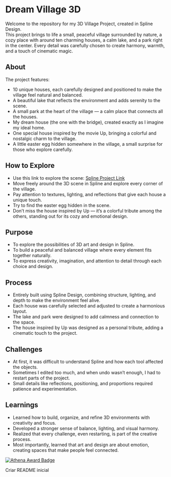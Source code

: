 # Dream Village 3D

Welcome to the repository for my 3D Village Project, created in Spline Design.  
This project brings to life a small, peaceful village surrounded by nature, a cozy place with around ten charming houses, a calm lake, and a park right in the center. Every detail was carefully chosen to create harmony, warmth, and a touch of cinematic magic.

## About
The project features:  
- 10 unique houses, each carefully designed and positioned to make the village feel natural and balanced.  
- A beautiful lake that reflects the environment and adds serenity to the scene.  
- A small park at the heart of the village — a calm place that connects all the houses.  
- My dream house (the one with the bridge), created exactly as I imagine my ideal home.  
- One special house inspired by the movie Up, bringing a colorful and nostalgic charm to the village.  
- A little easter egg hidden somewhere in the village, a small surprise for those who explore carefully.  

## How to Explore
- Use this link to explore the scene: [Spline Project Link](https://app.spline.design/file/5b150b86-44df-4bc9-a410-62189bf9b4de)  
- Move freely around the 3D scene in Spline and explore every corner of the village.  
- Pay attention to textures, lighting, and reflections that give each house a unique touch.  
- Try to find the easter egg hidden in the scene.  
- Don’t miss the house inspired by Up — it’s a colorful tribute among the others, standing out for its cozy and emotional design.  

## Purpose
- To explore the possibilities of 3D art and design in Spline.  
- To build a peaceful and balanced village where every element fits together naturally.  
- To express creativity, imagination, and attention to detail through each choice and design.  

## Process
- Entirely built using Spline Design, combining structure, lighting, and depth to make the environment feel alive.  
- Each house was carefully selected and adjusted to create a harmonious layout.  
- The lake and park were designed to add calmness and connection to the space.  
- The house inspired by Up was designed as a personal tribute, adding a cinematic touch to the project.  

## Challenges
- At first, it was difficult to understand Spline and how each tool affected the objects.  
- Sometimes I edited too much, and when undo wasn’t enough, I had to restart parts of the project.  
- Small details like reflections, positioning, and proportions required patience and experimentation.  

## Learnings
- Learned how to build, organize, and refine 3D environments with creativity and focus.  
- Developed a stronger sense of balance, lighting, and visual harmony.  
- Realized that every challenge, even restarting, is part of the creative process.  
- Most importantly, learned that art and design are about emotion, creating spaces that make people feel connected.


[![Athena Award Badge](https://img.shields.io/endpoint?url=https%3A%2F%2Faward.athena.hackclub.com%2Fapi%2Fbadge)](https://award.athena.hackclub.com?utm_source=readme)

Criar README inicial
